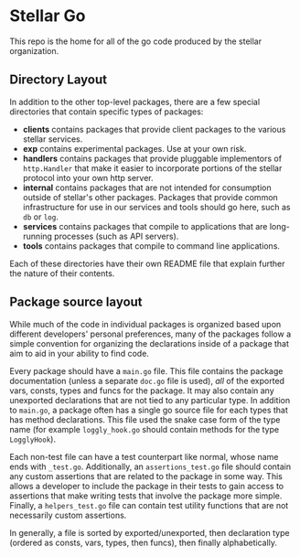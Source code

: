 # Stellar Go

This repo is the home for all of the go code produced by the stellar organization.

## Directory Layout

In addition to the other top-level packages, there are a few special directories that contain specific types of packages:

* **clients** contains packages that provide client packages to the various stellar services.
* **exp** contains experimental packages.  Use at your own risk.
* **handlers** contains packages that provide pluggable implementors of `http.Handler` that make it easier to incorporate portions of the stellar protocol into your own http server. 
* **internal** contains packages that are not intended for consumption outside of stellar's other packages.  Packages that provide common infrastructure for use in our services and tools should go here, such as `db` or `log`. 
* **services** contains packages that compile to applications that are long-running processes (such as API servers).
* **tools** contains packages that compile to command line applications.

Each of these directories have their own README file that explain further the nature of their contents.


## Package source layout

While much of the code in individual packages is organized based upon different developers' personal preferences, many of the packages follow a simple convention for organizing the declarations inside of a package that aim to aid in your ability to find code.

Every package should have a `main.go` file.  This file contains the package documentation (unless a separate `doc.go` file is used), _all_ of the exported vars, consts, types and funcs for the package.  It may also contain any unexported declarations that are not tied to any particular type.  In addition to `main.go`, a package often has a single go source file for each types that has method declarations.  This file used the snake case form of the type name (for example `loggly_hook.go` should contain methods for the type `LogglyHook`).

Each non-test file can have a test counterpart like normal, whose name ends with `_test.go`.  Additionally, an `assertions_test.go` file should contain any custom assertions that are related to the package in some way.  This allows a developer to include the package in their tests to gain access to assertions that make writing tests that involve the package more simple.  Finally, a `helpers_test.go` file can contain test utility functions that are not necessarily custom assertions.

In generally, a file is sorted by exported/unexported, then declaration type  (ordered as consts, vars, types, then funcs), then finally alphabetically.